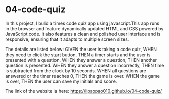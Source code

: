 # 04-code-quiz

In this project, I bulid a times code quiz app using javascript.This app runs in the browser and feature dynamically updated HTML and CSS powered by JavaScript code. It also features a clean and polished user interface and is responsive, ensuring that it adapts to multiple screen sizes.

The details are listed below:
GIVEN the user is taking a code quiz,
WHEN they need to click the start button,
THEN a timer starts and the user is presented with a question.
WHEN they answer a question,
THEN another question is presented.
WHEN they answer a question incorrectly,
THEN time is subtracted from the clock by 10 seconds.
WHEN all questions are answered or the timer reaches 0,
THEN the game is over.
WHEN the game is over,
THEN the user can save my initials and score.
 
 The link of the website is here:
 https://lipaopao010.github.io/04-code-quiz/
